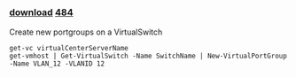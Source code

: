 ﻿---
pid:            483
parent:         0
children:       484
poster:         jowings
title:          
date:           2008-07-28 11:06:09
description:    Create new portgroups on a VirtualSwitch
format:         posh
---

# 

### [download](483.ps1)  [484](484.md)

Create new portgroups on a VirtualSwitch

```posh
get-vc virtualCenterServerName
get-vmhost | Get-VirtualSwitch -Name SwitchName | New-VirtualPortGroup -Name VLAN_12 -VLANID 12 


```
